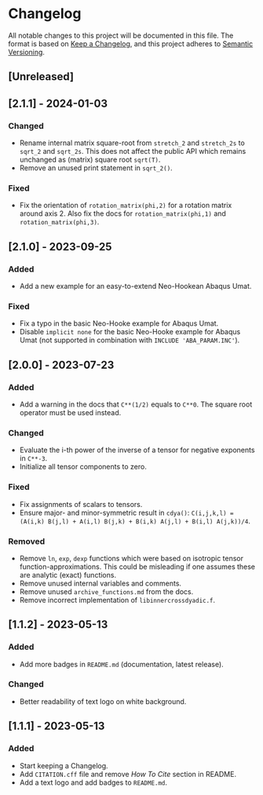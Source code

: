 # Changelog
All notable changes to this project will be documented in this file. The format is based on [Keep a Changelog](https://keepachangelog.com/en/1.0.0/), and this project adheres to [Semantic Versioning](https://semver.org/spec/v2.0.0.html).

## [Unreleased]

## [2.1.1] - 2024-01-03

### Changed
- Rename internal matrix square-root from `stretch_2` and `stretch_2s` to `sqrt_2` and `sqrt_2s`. This does not affect the public API which remains unchanged as (matrix) square root `sqrt(T)`.
- Remove an unused print statement in `sqrt_2()`.

### Fixed
- Fix the orientation of `rotation_matrix(phi,2)` for a rotation matrix around axis 2. Also fix the docs for `rotation_matrix(phi,1)` and `rotation_matrix(phi,3)`.

## [2.1.0] - 2023-09-25

### Added
- Add a new example for an easy-to-extend Neo-Hookean Abaqus Umat.

### Fixed
- Fix a typo in the basic Neo-Hooke example for Abaqus Umat.
- Disable `implicit none` for the basic Neo-Hooke example for Abaqus Umat (not supported in combination with `INCLUDE 'ABA_PARAM.INC'`).

## [2.0.0] - 2023-07-23

### Added
- Add a warning in the docs that `C**(1/2)` equals to `C**0`. The square root operator must be used instead.

### Changed
- Evaluate the i-th power of the inverse of a tensor for negative exponents in `C**-3`.
- Initialize all tensor components to zero.

### Fixed
- Fix assignments of scalars to tensors.
- Ensure major- and minor-symmetric result in `cdya()`: `C(i,j,k,l) = (A(i,k) B(j,l) + A(i,l) B(j,k) + B(i,k) A(j,l) + B(i,l) A(j,k))/4`.

### Removed
- Remove `ln`, `exp`, `dexp` functions which were based on isotropic tensor function-approximations. This could be misleading if one assumes these are analytic (exact) functions.
- Remove unused internal variables and comments.
- Remove unused `archive_functions.md` from the docs.
- Remove incorrect implementation of `libinnercrossdyadic.f`.

## [1.1.2] - 2023-05-13

### Added
- Add more badges in `README.md` (documentation, latest release).

### Changed
- Better readability of text logo on white background.

## [1.1.1] - 2023-05-13

### Added
- Start keeping a Changelog.
- Add `CITATION.cff` file and remove *How To Cite* section in README.
- Add a text logo and add badges to `README.md`.
